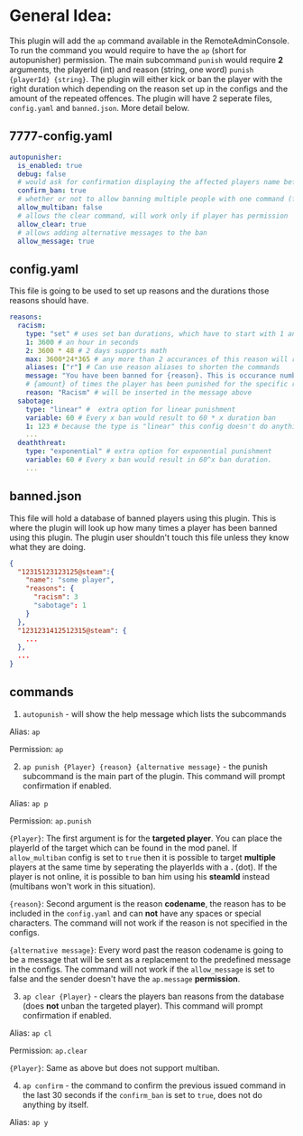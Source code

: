 # General Idea:
This plugin will add the `ap` command available in the RemoteAdminConsole. To run the command you would require to have the `ap` (short for autopunisher) permission. The main subcommand `punish` would require **2** arguments, the playerId (int) and reason (string, one word) `punish {playerId} {string}`. The plugin will either kick or ban the player with the right duration which depending on the reason set up in the configs and the amount of the repeated offences. The plugin will have 2 seperate files, `config.yaml` and `banned.json`. More detail below.

## 7777-config.yaml
```yaml
autopunisher:
  is_enabled: true
  debug: false
  # would ask for confirmation displaying the affected players name before issuing a ban
  confirm_ban: true
  # whether or not to allow banning multiple people with one command (format: punish {playerId}.{playerId}... {reason})
  allow_multiban: false
  # allows the clear command, will work only if player has permission
  allow_clear: true
  # allows adding alternative messages to the ban
  allow_message: true
```
## config.yaml
This file is going to be used to set up reasons and the durations those reasons should have.
```yaml
reasons:
  racism:
    type: "set" # uses set ban durations, which have to start with 1 and end with max.
    1: 3600 # an hour in seconds
    2: 3600 * 48 # 2 days supports math
    max: 3600*24*365 # any more than 2 accurances of this reason will result in a 1 year ban
    aliases: ["r"] # Can use reason aliases to shorten the commands
    message: "You have been banned for {reason}. This is occurance number {amount} therefore the ban duration is {duration}"
    # {amount} of times the player has been punished for the specific reason, {duration} is how long the player will be banned for.
    reason: "Racism" # will be inserted in the message above
  sabotage:
    type: "linear" #  extra option for linear punishment
    variable: 60 # Every x ban would result to 60 * x duration ban
    1: 123 # because the type is "linear" this config doesn't do anything (but will be saved incase you want to change the type)
    ...
  deaththreat:
    type: "exponential" # extra option for exponential punishment
    variable: 60 # Every x ban would result in 60^x ban duration.
    ...
```
## banned.json
This file will hold a database of banned players using this plugin. This is where the plugin will look up how many times a player has been banned using this plugin. The plugin user shouldn't touch this file unless they know what they are doing.
```json
{
  "12315123123125@steam":{
    "name": "some player",
    "reasons": {
      "racism": 3
      "sabotage": 1
    }
  },
  "1231231412512315@steam": {
    ...
  },
  ...
}
```
## commands
1. `autopunish` - will show the help message which lists the subcommands

  Alias: `ap`
  
  Permission: `ap`
  
2. `ap punish {Player} {reason} {alternative message}` - the punish subcommand is the main part of the plugin. This command will prompt confirmation if enabled.
  
  Alias: `ap p`
  
  Permission: `ap.punish`
  
  `{Player}`: The first argument is for the **targeted player**. You can place the playerId of the target which can be found in the mod panel. If `allow_multiban` config is set to `true` then it is possible to target **multiple** players at the same time by seperating the playerIds with a **.** (dot). If the player is not online, it is possible to ban him using his **steamId** instead (multibans won't work in this situation).
  
  `{reason}`: Second argument is the reason **codename**, the reason has to be included in the `config.yaml` and can **not** have any spaces or special characters. The command will not work if the reason is not specified in the configs.
  
  `{alternative message}`: Every word past the reason codename is going to be a message that will be sent as a replacement to the predefined message in the configs. The command will not work if the `allow_message` is set to false and the sender doesn't have the `ap.message` **permission**.

3. `ap clear {Player}` - clears the players ban reasons from the database (does **not** unban the targeted player). This command will prompt confirmation if enabled.

  Alias: `ap cl`
  
  Permission: `ap.clear`
  
  `{Player}`: Same as above but does not support multiban.

4. `ap confirm` - the command to confirm the previous issued command in the last 30 seconds if the `confirm_ban` is set to `true`, does not do anything by itself.

  Alias: `ap y`
